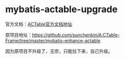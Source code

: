 # mybatis-actable-upgrade

官方文档：[ACTable官方文档地址](https://www.yuque.com/sunchenbin/actable/nfz097)

原项目地址：https://github.com/sunchenbin/A.CTable-Frame/tree/master/mybatis-enhance-actable

因为原项目不升级了，无奈，只能拉下来，自己升级。
